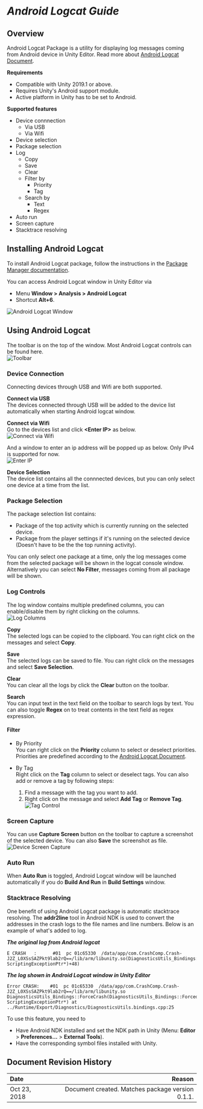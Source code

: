 # **_Android Logcat Guide_**

## **Overview**

Android Logcat Package is a utility for displaying log messages coming from Android device in Unity Editor. Read more about [Android Logcat Document](https://developer.android.com/studio/command-line/logcat).

**Requirements**
- Compatible with Unity 2019.1 or above.
- Requires Unity's Android support module.
- Active platform in Unity has to be set to Android.

**Supported features**
- Device connnection
	- Via USB
	- Via Wifi
- Device selection
- Package selection
- Log 
	- Copy
	- Save
	- Clear
	- Filter by
		- Priority
		- Tag
	- Search by
		- Text
		- Regex
- Auto run
- Screen capture
- Stacktrace resolving

## **Installing Android Logcat** 
To install Android Logcat package, follow the instructions in the [Package Manager documentation](https://docs.unity3d.com/Packages/com.unity.package-manager-ui@latest/index.html). 

You can access Android Logcat window in Unity Editor via
- Menu **Window \> Analysis \> Android Logcat**
- Shortcut **Alt+6**.

![Android Logcat Window](images/android_logcat_window.png)

## **Using Android Logcat**

The toolbar is on the top of the window. Most Android Logcat controls can be found here.  
![Toolbar](images/android_logcat_toolbar.png)

### Device Connection
Connecting devices through USB and Wifi are both supported.

**Connect via USB**  
The devices connected through USB will be added to the device list automatically when starting Android logcat window. 

**Connect via Wifi**  
Go to the devices list and click **\<Enter IP>** as below.  
![Connect via Wifi](images/connect_via_wifi.png)

And a window to enter an ip address will be popped up as below. Only IPv4 is supported for now.  
![Enter IP](images/enter_ip_window.png)

**Device Selection**  
The device list contains all the connnected devices, but you can only select one device at a time from the list.

### Package Selection
The package selection list contains:
- Package of the top activity which is currently running on the selected device.
- Package from the player settings if it's running on the selected device (Doesn't have to be the the top running activity).

You can only select one package at a time, only the log messages come from the selected package will be shown in the logcat console window. Alternatively you can select **No Filter**, messages coming from all package will be shown.

### Log Controls

The log window contains multiple predefined columns, you can enable/disable them by right clicking on the columns.  
![Log Columns](images/log_columns.png)

**Copy**  
The selected logs can be copied to the clipboard. You can right click on the messages and select **Copy**.

**Save**  
The selected logs can be saved to file. You can right click on the messages and select **Save Selection**.

**Clear**  
You can clear all the logs by click the **Clear** button on the toolbar.

**Search**  
You can input text in the text field on the toolbar to search logs by text. You can also toggle **Regex** on to treat contents in the text field as regex expression.

#### Filter
- By Priority  
  You can right click on the **Priority** column to select or deselect priorities. Priorities are predefined according to the [Android Logcat Document](https://developer.android.com/studio/command-line/logcat#filteringOutput).

- By Tag  
  Right click on the **Tag** column to select or deselect tags. You can also add or remove a tag by following steps:
  	1. Find a message with the tag you want to add.
	2. Right click on the message and select **Add Tag** or **Remove Tag**.  
	![Tag Control](images/tag_control.png)

### Screen Capture
You can use **Capture Screen** button on the toolbar to capture a screenshot of the selected device. You can also **Save** the screenshot as file.  
![Device Screen Capture](images/device_screen_capture.png)

### Auto Run
When **Auto Run** is toggled, Android Logcat window will be launched automatically if you do **Build And Run** in **Build Settings** window.

### Stacktrace Resolving
One benefit of using Android Logcat package is automatic stacktrace resolving. The **addr2line** tool in Android NDK is used to convert the addresses in the crash logs to the file names and line numbers. Below is an example of what's added to log.

**_The original log from Android logcat_**

	E CRASH   :      #01  pc 01c65330  /data/app/com.CrashComp.Crash-J2Z_L0XSsSAZPkt9lab2rQ==/lib/arm/libunity.so(DiagnosticsUtils_Bindings::ForceCrash(DiagnosticsUtils_Bindings::ForcedCrashCategory, ScriptingExceptionPtr*)+48)

**_The log shown in Android Logcat window in Unity Editor_**

	Error CRASH: 	#01  pc 01c65330  /data/app/com.CrashComp.Crash-J2Z_L0XSsSAZPkt9lab2rQ==/lib/arm/libunity.so DiagnosticsUtils_Bindings::ForceCrash(DiagnosticsUtils_Bindings::ForcedCrashCategory, ScriptingExceptionPtr*) at ../Runtime/Export/Diagnostics/DiagnosticsUtils.bindings.cpp:25

To use this feature, you need to 
- Have Android NDK installed and set the NDK path in Unity (Menu: **Editor** \> **Preferences...** \> **External Tools**).
- Have the corresponding symbol files installed with Unity.

## **Document Revision History**
|Date|Reason|
|:---|---:|
|Oct 23, 2018|Document created. Matches package version 0.1.1.|